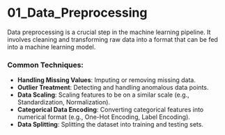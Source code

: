 # 01_Data_Preprocessing

Data preprocessing is a crucial step in the machine learning pipeline. It involves cleaning and transforming raw data into a format that can be fed into a machine learning model.

### Common Techniques:

-   **Handling Missing Values**: Imputing or removing missing data.
-   **Outlier Treatment**: Detecting and handling anomalous data points.
-   **Data Scaling**: Scaling features to be on a similar scale (e.g., Standardization, Normalization).
-   **Categorical Data Encoding**: Converting categorical features into numerical format (e.g., One-Hot Encoding, Label Encoding).
-   **Data Splitting**: Splitting the dataset into training and testing sets. 